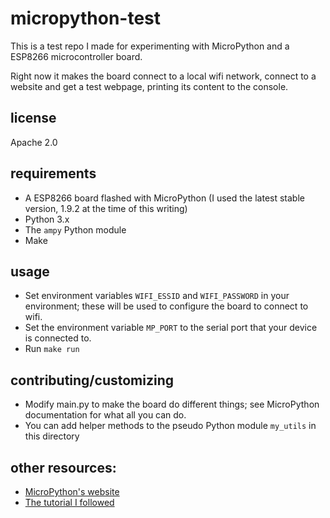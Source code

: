 micropython-test
===========

This is a test repo I made for experimenting with MicroPython and a ESP8266 microcontroller board.

Right now it makes the board connect to a local wifi network, connect to a website and get a test webpage, printing its content to the console.

license
-----
Apache 2.0

requirements
-----
* A ESP8266 board flashed with MicroPython (I used the latest stable version, 1.9.2 at the time of this writing)
* Python 3.x
* The `ampy` Python module
* Make

usage
-----
* Set environment variables `WIFI_ESSID` and `WIFI_PASSWORD` in your environment; these will be used to configure the board to connect to wifi.
* Set the environment variable `MP_PORT` to the serial port that your device is connected to.
* Run `make run`

contributing/customizing
-----
* Modify main.py to make the board do different things; see MicroPython documentation for what all you can do.
* You can add helper methods to the pseudo Python module `my_utils` in this directory

other resources:
-----
* [MicroPython's website](http://micropython.org)
* [The tutorial I followed](https://github.com/unreproducible/tinysnakes)
